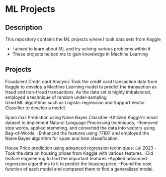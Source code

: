 # ML Projects

## Description

This repository contains the ML projects where I took data sets from Kaggle

- I aimed to learn about ML and try solving various problems within it
- These projects helped me to gain knowledge in Machine Learning

## Projects


Fraudulent Credit card Analysis
  Took the credit card transaction data from Kaggle to develop a Machine Learning model to predict the transaction as fraud and non-fraud transactions. 
  As the data set is highly imbalanced, employed a technique of random under-sampling  
  Used ML algorithms such as Logistic regression and Support Vector Classifier to develop a model.

Spam mail Prediction using Naive Bayes Classifier
  -Utilized Kaggle's email dataset to implement Natural Language Processing techniques, 
  -Removed stop words, applied stemming, and converted the data into vectors using Bag-of-Words.
  -Enhanced the features using TFIDF and employed the Naive Bayes algorithm for spam and ham classification.

House Price prediction using advanced regression techniques: Jul 2023
  -Took the data on housing prices from Kaggle with various features.
  -Did feature engineering to find the important features
  -Applied advanced regression algorithms to it to predict the housing price.
  -Found the cost function of each model and compared them to find a generalized model.


